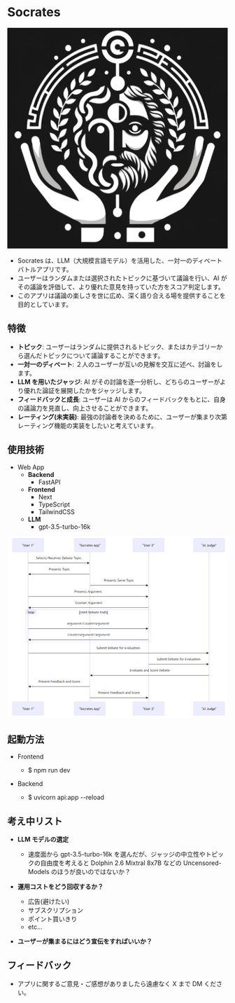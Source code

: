 # Socrates

![logo](./picture/logo.png)

- Socrates は、LLM（大規模言語モデル）を活用した、一対一のディベートバトルアプリです。
- ユーザーはランダムまたは選択されたトピックに基づいて議論を行い、AI がその議論を評価して、より優れた意見を持っていた方をスコア判定します。
- このアプリは議論の楽しさを世に広め、深く語り合える場を提供することを目的としています。

## 特徴

- **トピック**: ユーザーはランダムに提供されるトピック、またはカテゴリーから選んだトピックについて議論することができます。
- **一対一のディベート**: ２人のユーザーが互いの見解を交互に述べ、討論をします。
- **LLM を用いたジャッジ**: AI がその討論を逐一分析し、どちらのユーザーがより優れた論証を展開したかをジャッジします。
- **フィードバックと成長**: ユーザーは AI からのフィードバックをもとに、自身の議論力を見直し、向上させることができます。
- **レーティング(未実装)**: 最強の討論者を決めるために、ユーザーが集まり次第レーティング機能の実装をしたいと考えています。

## 使用技術

- Web App
  - **Backend**
    - FastAPI
  - **Frontend**
    - Next
    - TypeScript
    - TailwindCSS
  - **LLM**
    - gpt-3.5-turbo-16k

![diagram](./picture/diagram.PNG)

## 起動方法

- Frontend

  - $ npm run dev

- Backend
  - $ uvicorn api:app --reload

## 考え中リスト

- **LLM モデルの選定**

  - 速度面から gpt-3.5-turbo-16k を選んだが、ジャッジの中立性やトピックの自由度を考えると Dolphin 2.6 Mixtral 8x7B などの Uncensored-Models のほうが良いのではないか？

- **運用コストをどう回収するか？**
  - 広告(避けたい)
  - サブスクリプション
  - ポイント買いきり
  - etc...
- **ユーザーが集まるにはどう宣伝をすればいいか？**

## フィードバック

- アプリに関するご意見・ご感想がありましたら遠慮なく X まで DM ください。
